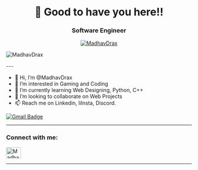 <!-- README FILE CODE -->



<!-- WAKING HAND WITH GOOD TO HAVE YOU TEXT-->
<h1 align=center>👋 Good to have you here!!</h2>


<h3 align="center">Software Engineer</h3>

<p align="center"> <a href="https://github.com/ryo-ma/github-profile-trophy"><img src="https://github-profile-trophy.vercel.app/?username=MadhavDrax" alt="MadhavDrax" /></a> </p>
<p align="left"> <img src="https://komarev.com/ghpvc/?username=MadhavDrax" alt="MadhavDrax" /> </p>
---

- 👋 Hi, I’m @MadhavDrax
- 👀 I’m interested in Gaming and Coding
- 🌱 I’m currently learning Web Designing, Python, C++
- 💞️ I’m looking to collaborate on Web Projects
- 📫 Reach me on Linkedin, liInsta, Discord.

<!---
MadhavDrax/MadhavDrax is a ✨ special ✨ repository because its `README.md` (this file) appears on your GitHub profile.
You can click the Preview link to take a look at your changes.
--->

[![Gmail Badge](https://img.shields.io/badge/-madhavkeshav123@gmail.com-c14438?style=flat-square&logo=Gmail&logoColor=white&link=mailto:madhavkeshav123@gmail.com)](mailto:madhavkeshav123@gmail.com)

---

<!--CONNECT WITH ME-->
<h3 align="left">Connect with me:</h3>
<p align="left">
<a href="https://in.linkedin.com/in/madhav-ojha-373926212/" target="blank"><img align="center" src="https://raw.githubusercontent.com/rahuldkjain/github-profile-readme-generator/master/src/images/icons/Social/linked-in-alt.svg" alt="MadhavDrax" height="30" width="40" /></a>
<!---->
<!---->

</p>

---
